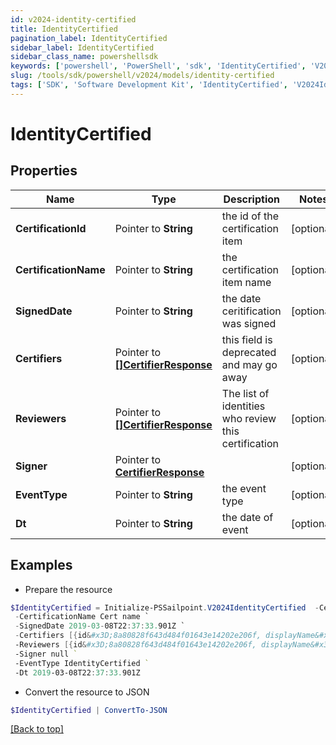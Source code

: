 ```yaml
---
id: v2024-identity-certified
title: IdentityCertified
pagination_label: IdentityCertified
sidebar_label: IdentityCertified
sidebar_class_name: powershellsdk
keywords: ['powershell', 'PowerShell', 'sdk', 'IdentityCertified', 'V2024IdentityCertified'] 
slug: /tools/sdk/powershell/v2024/models/identity-certified
tags: ['SDK', 'Software Development Kit', 'IdentityCertified', 'V2024IdentityCertified']
---
```



# IdentityCertified

## Properties

Name | Type | Description | Notes
------------ | ------------- | ------------- | -------------
**CertificationId** |  Pointer to **String** | the id of the certification item | [optional] 
**CertificationName** |  Pointer to **String** | the certification item name | [optional] 
**SignedDate** |  Pointer to **String** | the date ceritification was signed | [optional] 
**Certifiers** |  Pointer to [**[]CertifierResponse**](certifier-response) | this field is deprecated and may go away | [optional] 
**Reviewers** |  Pointer to [**[]CertifierResponse**](certifier-response) | The list of identities who review this certification | [optional] 
**Signer** |  Pointer to [**CertifierResponse**](certifier-response) |  | [optional] 
**EventType** |  Pointer to **String** | the event type | [optional] 
**Dt** |  Pointer to **String** | the date of event | [optional] 

## Examples

- Prepare the resource
```powershell
$IdentityCertified = Initialize-PSSailpoint.V2024IdentityCertified  -CertificationId 2c91808a77ff216301782327a50f09bf `
 -CertificationName Cert name `
 -SignedDate 2019-03-08T22:37:33.901Z `
 -Certifiers [{id&#x3D;8a80828f643d484f01643e14202e206f, displayName&#x3D;John Snow}] `
 -Reviewers [{id&#x3D;8a80828f643d484f01643e14202e206f, displayName&#x3D;John Snow}] `
 -Signer null `
 -EventType IdentityCertified `
 -Dt 2019-03-08T22:37:33.901Z
```

- Convert the resource to JSON
```powershell
$IdentityCertified | ConvertTo-JSON
```


[[Back to top]](#) 


